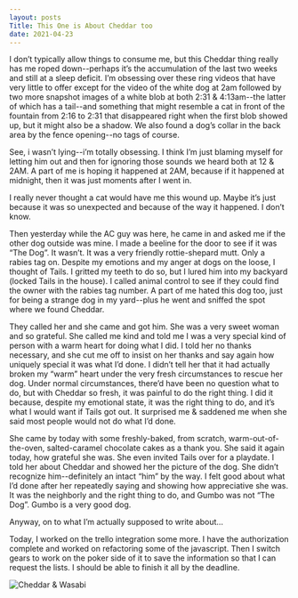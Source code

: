 ```yaml
---
layout: posts
Title: This One is About Cheddar too
date: 2021-04-23
---
```


I don’t typically allow things to consume me, but this Cheddar thing really has me roped down--perhaps it’s the accumulation of the last two weeks and still at a sleep deficit.  I’m obsessing over these ring videos that have very little to offer except for the video of the white dog at 2am followed by two more snapshot images of a white blob at both 2:31 & 4:13am--the latter of which has a tail--and something that might resemble a cat in front of the fountain from 2:16 to 2:31 that disappeared right when the first blob showed up, but it might also be a shadow.  We also found a dog’s collar in the back area by the fence opening--no tags of course.  

See, i wasn’t lying--i’m totally obsessing.  I think I’m just blaming myself for letting him out and then for ignoring those sounds we heard both at 12 & 2AM.  A part of me is hoping it happened at 2AM, because if it happened at midnight, then it was just moments after I went in.

I really never thought a cat would have me this wound up.  Maybe it’s just because it was so unexpected and because of the way it happened.  I don’t know.  

Then yesterday while the AC guy was here, he came in and asked me if the other dog outside was mine.  I made a beeline for the door to see if it was “The Dog”.  It wasn’t.  It was a very friendly rottie-shepard mutt.    Only a rabies tag on.  Despite my emotions and my anger at dogs on the loose, I thought of Tails.  I gritted my teeth to do so, but I lured him into my backyard (locked Tails in the house).  I called animal control to see if they could find the owner with the rabies tag number.  A part of me hated this dog too, just for being a strange dog in my yard--plus he went and sniffed the spot where we found Cheddar.  

They called her and she came and got him.  She was a very sweet woman and so grateful.  She called me kind and told me I was a very special kind of person with a warm heart for doing what I did.  I told her no thanks necessary, and she cut me off to insist on her thanks and say again how uniquely special it was what I’d done.  I didn’t tell her that it had actually broken my “warm” heart under the very fresh circumstances to rescue her dog.  Under normal circumstances, there’d have been no question what to do, but with Cheddar so fresh, it was painful to do the right thing.  I did it because, despite my emotional state,  it was the right thing to do, and it’s what I would want if Tails got out.  It surprised me & saddened me when she said most people would not do what I’d done.  

She came by today with some freshly-baked, from scratch, warm-out-of-the-oven, salted-caramel chocolate cakes as a thank you.  She said it again today, how grateful she was.  She even invited Tails over for a playdate.  I told her about Cheddar and showed her the picture of the dog.  She didn’t recognize him--definitely an intact “him” by the way.  I felt good about what I’d done after her repeatedly saying and showing how appreciative she was.   It was the neighborly and the right thing to do, and Gumbo was not “The Dog”.  Gumbo is a very good dog.  

Anyway, on to what I’m actually supposed to write about…

Today, I worked on the trello integration some more.  I have the authorization complete and worked on refactoring some of the javascript.  Then I switch gears to work on the poker side of it to save the information so that I can request the lists.  I should be able to finish it all by the deadline.  

![Cheddar & Wasabi](https://maniginam.github.io/blogs/pics&vids/Cheddar&Wasabi.JPG)